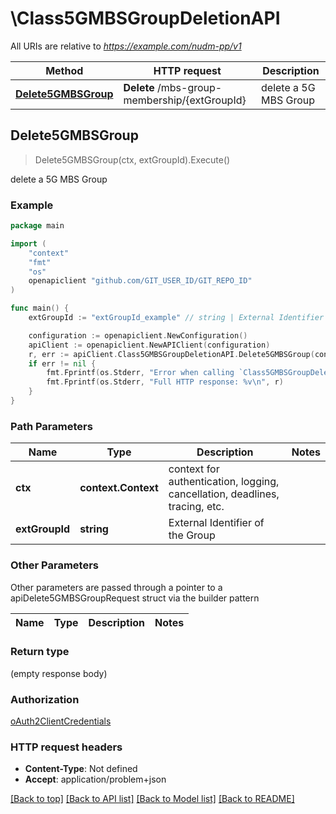 # \Class5GMBSGroupDeletionAPI

All URIs are relative to *https://example.com/nudm-pp/v1*

Method | HTTP request | Description
------------- | ------------- | -------------
[**Delete5GMBSGroup**](Class5GMBSGroupDeletionAPI.md#Delete5GMBSGroup) | **Delete** /mbs-group-membership/{extGroupId} | delete a 5G MBS Group



## Delete5GMBSGroup

> Delete5GMBSGroup(ctx, extGroupId).Execute()

delete a 5G MBS Group

### Example

```go
package main

import (
	"context"
	"fmt"
	"os"
	openapiclient "github.com/GIT_USER_ID/GIT_REPO_ID"
)

func main() {
	extGroupId := "extGroupId_example" // string | External Identifier of the Group

	configuration := openapiclient.NewConfiguration()
	apiClient := openapiclient.NewAPIClient(configuration)
	r, err := apiClient.Class5GMBSGroupDeletionAPI.Delete5GMBSGroup(context.Background(), extGroupId).Execute()
	if err != nil {
		fmt.Fprintf(os.Stderr, "Error when calling `Class5GMBSGroupDeletionAPI.Delete5GMBSGroup``: %v\n", err)
		fmt.Fprintf(os.Stderr, "Full HTTP response: %v\n", r)
	}
}
```

### Path Parameters


Name | Type | Description  | Notes
------------- | ------------- | ------------- | -------------
**ctx** | **context.Context** | context for authentication, logging, cancellation, deadlines, tracing, etc.
**extGroupId** | **string** | External Identifier of the Group | 

### Other Parameters

Other parameters are passed through a pointer to a apiDelete5GMBSGroupRequest struct via the builder pattern


Name | Type | Description  | Notes
------------- | ------------- | ------------- | -------------


### Return type

 (empty response body)

### Authorization

[oAuth2ClientCredentials](../README.md#oAuth2ClientCredentials)

### HTTP request headers

- **Content-Type**: Not defined
- **Accept**: application/problem+json

[[Back to top]](#) [[Back to API list]](../README.md#documentation-for-api-endpoints)
[[Back to Model list]](../README.md#documentation-for-models)
[[Back to README]](../README.md)

